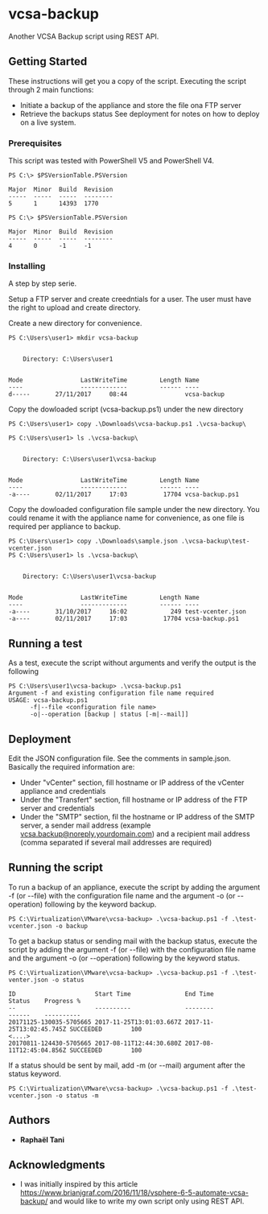 # vcsa-backup
Another VCSA Backup script using REST API.
## Getting Started

These instructions will get you a copy of the script. Executing the script through 2 main functions:
* Initiate a backup of the appliance and store the file ona FTP server
* Retrieve the backups status
See deployment for notes on how to deploy on a live system.

### Prerequisites

This script was tested with PowerShell V5 and PowerShell V4.

```
PS C:\> $PSVersionTable.PSVersion

Major  Minor  Build  Revision
-----  -----  -----  --------
5      1      14393  1770

PS C:\> $PSVersionTable.PSVersion

Major  Minor  Build  Revision
-----  -----  -----  --------
4      0      -1     -1
```

### Installing

A step by step serie.

Setup a FTP server and create creedntials for a user.
The user must have the right to upload and create directory.

Create a new directory for convenience.

```
PS C:\Users\user1> mkdir vcsa-backup


    Directory: C:\Users\user1


Mode                LastWriteTime         Length Name
----                -------------         ------ ----
d-----       27/11/2017     08:44                vcsa-backup
```

Copy the dowloaded script (vcsa-backup.ps1) under the new directory

```
PS C:\Users\user1> copy .\Downloads\vcsa-backup.ps1 .\vcsa-backup\

PS C:\Users\user1> ls .\vcsa-backup\


    Directory: C:\Users\user1\vcsa-backup


Mode                LastWriteTime         Length Name
----                -------------         ------ ----
-a----       02/11/2017     17:03          17704 vcsa-backup.ps1
```

Copy the dowloaded configuration file sample under the new directory. You could rename it with the appliance name for convenience, as one file is required per appliance to backup.

```
PS C:\Users\user1> copy .\Downloads\sample.json .\vcsa-backup\test-vcenter.json
PS C:\Users\user1> ls .\vcsa-backup\


    Directory: C:\Users\user1\vcsa-backup


Mode                LastWriteTime         Length Name
----                -------------         ------ ----
-a----       31/10/2017     16:02            249 test-vcenter.json
-a----       02/11/2017     17:03          17704 vcsa-backup.ps1
```


## Running a test

As a test, execute the script without arguments and verify the output is the following

```
PS C:\Users\user1\vcsa-backup> .\vcsa-backup.ps1
Argument -f and existing configuration file name required
USAGE: vcsa-backup.ps1
      -f|--file <configuration file name>
      -o|--operation [backup | status [-m|--mail]]
```

## Deployment

Edit the JSON configuration file. See the comments in sample.json.
Basically the required information are:
* Under "vCenter" section, fill hostname or IP address of the vCenter appliance and credentials
* Under the "Transfert" section, fill hostname or IP address of the FTP server and credentials
* Under the "SMTP" section, fil the hostname or IP address of the SMTP server, a sender mail address (example vcsa.backup@noreply.yourdomain.com) and a recipient mail address (comma separated if several mail addresses are required)

## Running the script

To run a backup of an appliance, execute the script by adding the argument -f (or --file) with the configuration file name and the argument -o (or --operation) following by the keyword backup.
```
PS C:\Virtualization\VMware\vcsa-backup> .\vcsa-backup.ps1 -f .\test-vcenter.json -o backup
```

To get a backup status or sending mail with the backup status, execute the script by adding the argument -f (or --file) with the configuration file name and the argument -o (or --operation) following by the keyword status.
```
PS C:\Virtualization\VMware\vcsa-backup> .\vcsa-backup.ps1 -f .\test-venter.json -o status

ID                      Start Time               End Time                 Status    Progress %
--                      ----------               --------                 ------    ----------
20171125-130035-5705665 2017-11-25T13:01:03.667Z 2017-11-25T13:02:45.745Z SUCCEEDED        100
<....>
20170811-124430-5705665 2017-08-11T12:44:30.680Z 2017-08-11T12:45:04.856Z SUCCEEDED        100
```
If a status should be sent by mail, add -m (or --mail) argument after the status keyword.

```
PS C:\Virtualization\VMware\vcsa-backup> .\vcsa-backup.ps1 -f .\test-vcenter.json -o status -m
```
## Authors

* **Raphaël Tani**

## Acknowledgments

* I was initially inspired by this article https://www.brianjgraf.com/2016/11/18/vsphere-6-5-automate-vcsa-backup/ and would like to write my own script only using REST API. 

